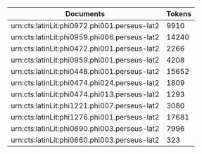 | Documents                                                        | Tokens     |
| --                                                               | --         |
| urn:cts:latinLit:phi0972.phi001.perseus-lat2                     | 9910       |
| urn:cts:latinLit:phi0959.phi006.perseus-lat2                     | 14240      |
| urn:cts:latinLit:phi0472.phi001.perseus-lat2                     | 2266       |
| urn:cts:latinLit:phi0959.phi001.perseus-lat2                     | 4208       |
| urn:cts:latinLit:phi0448.phi001.perseus-lat2                     | 15652      |
| urn:cts:latinLit:phi0474.phi024.perseus-lat2                     | 1809       |
| urn:cts:latinLit:phi0474.phi013.perseus-lat2                     | 1293       |
| urn:cts:latinLit:phi1221.phi007.perseus-lat2                     | 3080       |
| urn:cts:latinLit:phi1276.phi001.perseus-lat2                     | 17681      |
| urn:cts:latinLit:phi0690.phi003.perseus-lat2                     | 7996       |
| urn:cts:latinLit:phi0660.phi003.perseus-lat2                     | 323        |
